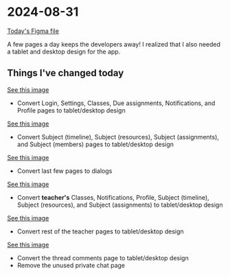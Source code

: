 # 2024-08-31

[Today's Figma file](https://www.figma.com/design/gExw6OWSHfpdTFB5g34f6c/Classy-app?version-id=6536798266&node-id=57795-3045&node-type=CANVAS&t=X446fUdzXRdoO9uj-0)

A few pages a day keeps the developers away! I realized that I also needed a tablet and desktop design for the app.

## Things I've changed today

[See this image](./Changes.png)

- Convert Login, Settings, Classes, Due assignments, Notifications, and Profile pages to tablet/desktop design

[See this image](./Changes-1.png)

- Convert Subject (timeline), Subject (resources), Subject (assignments), and Subject (members) pages to tablet/desktop design

[See this image](./Changes-2.png)

- Convert last few pages to dialogs

[See this image](./Changes-3.png)

- Convert **teacher's** Classes, Notifications, Profile, Subject (timeline), Subject (resources), and Subject (assignments) to tablet/desktop design

[See this image](./Changes-4.png)

- Convert rest of the teacher pages to tablet/desktop design

[See this image](./Changes-5.png)

- Convert the thread comments page to tablet/desktop design
- Remove the unused private chat page
